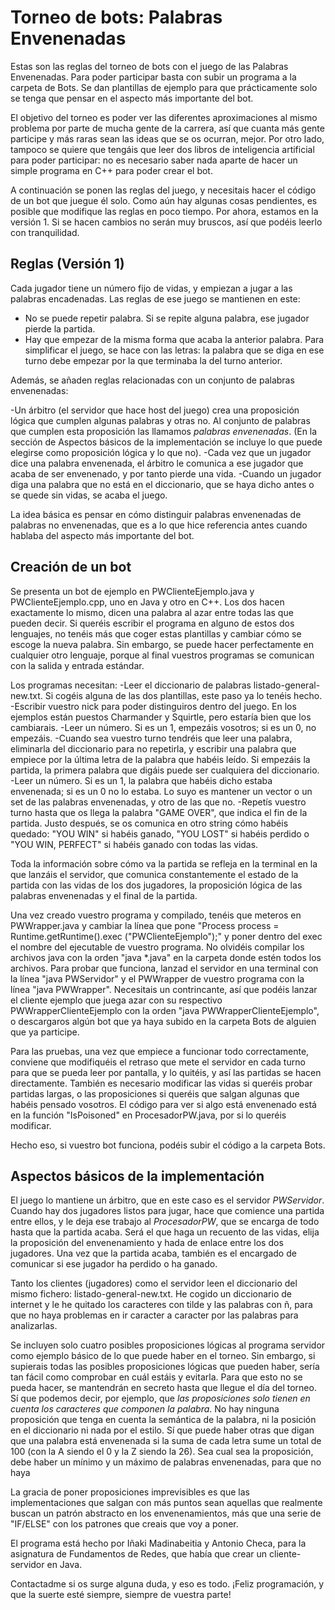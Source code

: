 # Torneo de bots: Palabras Envenenadas

Estas son las reglas del torneo de bots con el juego de las Palabras Envenenadas. Para poder participar basta con subir un programa a la carpeta de Bots. Se dan plantillas de ejemplo para que prácticamente solo se tenga que pensar en el aspecto más importante del bot. 

El objetivo del torneo es poder ver las diferentes aproximaciones al mismo problema por parte de mucha gente de la carrera, así que cuanta más gente participe y más raras sean las ideas que se os ocurran, mejor. Por otro lado, tampoco se quiere que tengáis que leer dos libros de inteligencia artificial para poder participar: no es necesario saber nada aparte de hacer un simple programa en C++ para poder crear el bot.

A continuación se ponen las reglas del juego, y necesitais hacer el código de un bot que juegue él solo. Como aún hay algunas cosas pendientes, es posible que modifique las reglas en poco tiempo. Por ahora, estamos en la versión 1. Si se hacen cambios no serán muy bruscos, así que podéis leerlo con tranquilidad.

## Reglas (Versión 1)

Cada jugador tiene un número fijo de vidas, y empiezan a jugar a las palabras encadenadas. Las reglas de ese juego se mantienen en este:

- No se puede repetir palabra. Si se repite alguna palabra, ese jugador pierde la partida.
- Hay que empezar de la misma forma que acaba la anterior palabra. Para simplificar el juego, se hace con las letras: la palabra que se diga en ese turno debe empezar por la que terminaba la del turno anterior.

Además, se añaden reglas relacionadas con un conjunto de palabras envenenadas:

-Un árbitro (el servidor que hace host del juego) crea una proposición lógica que cumplen algunas palabras y otras no. Al conjunto de palabras que cumplen esta proposición las llamamos *palabras envenenadas*. (En la sección de Aspectos básicos de la implementación se incluye lo que puede elegirse como proposición lógica y lo que no).
-Cada vez que un jugador dice una palabra envenenada, el árbitro le comunica a ese jugador que acaba de ser envenenado, y por tanto pierde una vida.
-Cuando un jugador diga una palabra que no está en el diccionario, que se haya dicho antes o se quede sin vidas, se acaba el juego.

La idea básica es pensar en cómo distinguir palabras envenenadas de palabras no envenenadas, que es a lo que hice referencia antes cuando hablaba del aspecto más importante del bot.

## Creación de un bot

Se presenta un bot de ejemplo en PWClienteEjemplo.java y PWClienteEjemplo.cpp, uno en Java y otro en C++. Los dos hacen exactamente lo mismo, dicen una palabra al azar entre todas las que pueden decir. Si queréis escribir el programa en alguno de estos dos lenguajes, no tenéis más que coger estas plantillas y cambiar cómo se escoge la nueva palabra. Sin embargo, se puede hacer perfectamente en cualquier otro lenguaje, porque al final vuestros programas se comunican con la salida y entrada estándar.

Los programas necesitan:
-Leer el diccionario de palabras listado-general-new.txt. Si cogéis alguna de las dos plantillas, este paso ya lo tenéis hecho.
-Escribir vuestro nick para poder distinguiros dentro del juego. En los ejemplos están puestos Charmander y Squirtle, pero estaría bien que los cambiarais.
-Leer un número. Si es un 1, empezáis vosotros; si es un 0, no empezáis.
-Cuando sea vuestro turno tendréis que leer una palabra, eliminarla del diccionario para no repetirla, y escribir una palabra que empiece por la última letra de la palabra que habéis leído. Si empezáis la partida, la primera palabra que digáis puede ser cualquiera del diccionario. 
-Leer un número. Si es un 1, la palabra que habéis dicho estaba envenenada; si es un 0 no lo estaba. Lo suyo es mantener un vector o un set de las palabras envenenadas, y otro de las que no.
-Repetís vuestro turno hasta que os llega la palabra "GAME OVER", que indica el fin de la partida. Justo después, se os comunica en otro string cómo habéis quedado: "YOU WIN" si habéis ganado, "YOU LOST" si habéis perdido o "YOU WIN, PERFECT" si habéis ganado con todas las vidas.

Toda la información sobre cómo va la partida se refleja en la terminal en la que lanzáis el servidor, que comunica constantemente el estado de la partida con las vidas de los dos jugadores, la proposición lógica de las palabras envenenadas y el final de la partida.

Una vez creado vuestro programa y compilado, tenéis que meteros en PWWrapper.java y cambiar la línea que pone "Process process = Runtime.getRuntime().exec ("PWClienteEjemplo");" y poner dentro del exec el nombre del ejecutable de vuestro programa. No olvidéis compilar los archivos java con la orden "java *.java" en la carpeta donde estén todos los archivos. Para probar que funciona, lanzad el servidor en una terminal con la línea "java PWServidor" y el PWWrapper de vuestro programa con la línea "java PWWrapper". Necesitais un contrincante, así que podéis lanzar el cliente ejemplo que juega azar con su respectivo PWWrapperClienteEjemplo con la orden "java PWWrapperClienteEjemplo", o descargaros algún bot que ya haya subido en la carpeta Bots de alguien que ya participe.

Para las pruebas, una vez que empiece a funcionar todo correctamente, conviene que modifiquéis el retraso que mete el servidor en cada turno para que se pueda leer por pantalla, y lo quitéis, y así las partidas se hacen directamente. También es necesario modificar las vidas si queréis probar partidas largas, o las proposiciones si queréis que salgan algunas que habéis pensado vosotros. El código para ver si algo está envenenado está en la función "IsPoisoned" en ProcesadorPW.java, por si lo queréis modificar.

Hecho eso, si vuestro bot funciona, podéis subir el código a la carpeta Bots.


## Aspectos básicos de la implementación

El juego lo mantiene un árbitro, que en este caso es el servidor *PWServidor*. Cuando hay dos jugadores listos para jugar, hace que comience una partida entre ellos, y le deja ese trabajo al *ProcesadorPW*, que se encarga de todo hasta que la partida acaba. Será el que haga un recuento de las vidas, elija la proposición del envenenamiento y hada de enlace entre los dos jugadores. Una vez que la partida acaba, también es el encargado de comunicar si ese jugador ha perdido o ha ganado.

Tanto los clientes (jugadores) como el servidor leen el diccionario del mismo fichero: listado-general-new.txt. He cogido un diccionario de internet y le he quitado los caracteres con tilde y las palabras con ñ, para que no haya problemas en ir caracter a caracter por las palabras para analizarlas. 

Se incluyen solo cuatro posibles proposiciones lógicas al programa servidor como ejemplo básico de lo que puede haber en el torneo. Sin embargo, si supierais todas las posibles proposiciones lógicas que pueden haber, sería tan fácil como comprobar en cuál estáis y evitarla. Para que esto no se pueda hacer, se mantendrán en secreto hasta que llegue el día del torneo. Sí que podemos decir, por ejemplo, que *las proposiciones solo tienen en cuenta los caracteres que componen la palabra*. No hay ninguna proposición que tenga en cuenta la semántica de la palabra, ni la posición en el diccionario ni nada por el estilo. Sí que puede haber otras que digan que una palabra está envenenada si la suma de cada letra sume un total de 100 (con la A siendo el 0 y la Z siendo la 26). Sea cual sea la proposición, debe haber un mínimo y un máximo de palabras envenenadas, para que no haya 

La gracia de poner proposiciones imprevisibles es que las implementaciones que salgan con más puntos sean aquellas que realmente buscan un patrón abstracto en los envenenamientos, más que una serie de "IF/ELSE" con los patrones que creais que voy a poner. 

El programa está hecho por Iñaki Madinabeitia y Antonio Checa, para la asignatura de Fundamentos de Redes, que había que crear un cliente-servidor en Java. 

Contactadme si os surge alguna duda, y eso es todo. ¡Feliz programación, y que la suerte esté siempre, siempre de vuestra parte!
